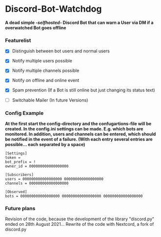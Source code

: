 # Discord-Bot-Watchdog
**A dead simple *-*selfhosted*-* Discord Bot that can warn a User via DM if a overwatched Bot goes offline**

### Featurelist

- [x] Distinguish between bot users and normal users
- [x] Notify multiple users possible
- [x] Notify multiple channels possible
- [x] Notify on offline and online event
- [x] Spam prevention (If a Bot is still online but just changing its status text)
- [ ] Switchable Mailer (In future Versions)


### Config Example
**At the first start the config-directory and the confugartions-file will be created.
In the config.ini settings can be made.
E.g. which bots are monitored. In addition, users and channels can be entered, which should be notified in the event of a failure.
(With each entry several entries are possible... each separated by a space)**
```
[Settings]
token = 
bot_prefix = !
owner_id = 000000000000000000

[Subscribers]
users = 000000000000000000 000000000000000000
channels = 000000000000000000 

[Observed]
bots = 000000000000000000 000000000000000000 000000000000000000
```

### Future plans
Revision of the code, because the development of the library "discord.py" ended on 28th August 2021...
Rewrite of the code with Nextcord, a fork of discord.py
